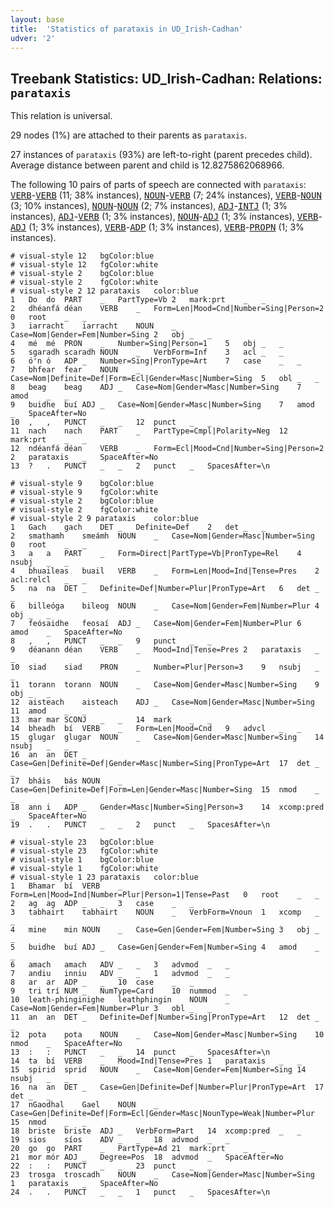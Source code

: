 ```yaml
---
layout: base
title:  'Statistics of parataxis in UD_Irish-Cadhan'
udver: '2'
---
```


## Treebank Statistics: UD_Irish-Cadhan: Relations: `parataxis`

This relation is universal.

29 nodes (1%) are attached to their parents as `parataxis`.

27 instances of `parataxis` (93%) are left-to-right (parent precedes child).
Average distance between parent and child is 12.8275862068966.

The following 10 pairs of parts of speech are connected with `parataxis`: <tt><a href="ga_cadhan-pos-VERB.html">VERB</a></tt>-<tt><a href="ga_cadhan-pos-VERB.html">VERB</a></tt> (11; 38% instances), <tt><a href="ga_cadhan-pos-NOUN.html">NOUN</a></tt>-<tt><a href="ga_cadhan-pos-VERB.html">VERB</a></tt> (7; 24% instances), <tt><a href="ga_cadhan-pos-VERB.html">VERB</a></tt>-<tt><a href="ga_cadhan-pos-NOUN.html">NOUN</a></tt> (3; 10% instances), <tt><a href="ga_cadhan-pos-NOUN.html">NOUN</a></tt>-<tt><a href="ga_cadhan-pos-NOUN.html">NOUN</a></tt> (2; 7% instances), <tt><a href="ga_cadhan-pos-ADJ.html">ADJ</a></tt>-<tt><a href="ga_cadhan-pos-INTJ.html">INTJ</a></tt> (1; 3% instances), <tt><a href="ga_cadhan-pos-ADJ.html">ADJ</a></tt>-<tt><a href="ga_cadhan-pos-VERB.html">VERB</a></tt> (1; 3% instances), <tt><a href="ga_cadhan-pos-NOUN.html">NOUN</a></tt>-<tt><a href="ga_cadhan-pos-ADJ.html">ADJ</a></tt> (1; 3% instances), <tt><a href="ga_cadhan-pos-VERB.html">VERB</a></tt>-<tt><a href="ga_cadhan-pos-ADJ.html">ADJ</a></tt> (1; 3% instances), <tt><a href="ga_cadhan-pos-VERB.html">VERB</a></tt>-<tt><a href="ga_cadhan-pos-ADP.html">ADP</a></tt> (1; 3% instances), <tt><a href="ga_cadhan-pos-VERB.html">VERB</a></tt>-<tt><a href="ga_cadhan-pos-PROPN.html">PROPN</a></tt> (1; 3% instances).


~~~ conllu
# visual-style 12	bgColor:blue
# visual-style 12	fgColor:white
# visual-style 2	bgColor:blue
# visual-style 2	fgColor:white
# visual-style 2 12 parataxis	color:blue
1	Do	do	PART	_	PartType=Vb	2	mark:prt	_	_
2	dhéanfá	déan	VERB	_	Form=Len|Mood=Cnd|Number=Sing|Person=2	0	root	_	_
3	iarracht	iarracht	NOUN	_	Case=Nom|Gender=Fem|Number=Sing	2	obj	_	_
4	mé	mé	PRON	_	Number=Sing|Person=1	5	obj	_	_
5	sgaradh	scaradh	NOUN	_	VerbForm=Inf	3	acl	_	_
6	ó'n	ó	ADP	_	Number=Sing|PronType=Art	7	case	_	_
7	bhfear	fear	NOUN	_	Case=Nom|Definite=Def|Form=Ecl|Gender=Masc|Number=Sing	5	obl	_	_
8	beag	beag	ADJ	_	Case=Nom|Gender=Masc|Number=Sing	7	amod	_	_
9	buidhe	buí	ADJ	_	Case=Nom|Gender=Masc|Number=Sing	7	amod	_	SpaceAfter=No
10	,	,	PUNCT	_	_	12	punct	_	_
11	nach	nach	PART	_	PartType=Cmpl|Polarity=Neg	12	mark:prt	_	_
12	ndéanfá	déan	VERB	_	Form=Ecl|Mood=Cnd|Number=Sing|Person=2	2	parataxis	_	SpaceAfter=No
13	?	.	PUNCT	_	_	2	punct	_	SpacesAfter=\n

~~~


~~~ conllu
# visual-style 9	bgColor:blue
# visual-style 9	fgColor:white
# visual-style 2	bgColor:blue
# visual-style 2	fgColor:white
# visual-style 2 9 parataxis	color:blue
1	Gach	gach	DET	_	Definite=Def	2	det	_	_
2	smathamh	smeámh	NOUN	_	Case=Nom|Gender=Masc|Number=Sing	0	root	_	_
3	a	a	PART	_	Form=Direct|PartType=Vb|PronType=Rel	4	nsubj	_	_
4	bhuaileas	buail	VERB	_	Form=Len|Mood=Ind|Tense=Pres	2	acl:relcl	_	_
5	na	na	DET	_	Definite=Def|Number=Plur|PronType=Art	6	det	_	_
6	billeóga	bileog	NOUN	_	Case=Nom|Gender=Fem|Number=Plur	4	obj	_	_
7	feósaidhe	feosaí	ADJ	_	Case=Nom|Gender=Fem|Number=Plur	6	amod	_	SpaceAfter=No
8	,	,	PUNCT	_	_	9	punct	_	_
9	déanann	déan	VERB	_	Mood=Ind|Tense=Pres	2	parataxis	_	_
10	siad	siad	PRON	_	Number=Plur|Person=3	9	nsubj	_	_
11	torann	torann	NOUN	_	Case=Nom|Gender=Masc|Number=Sing	9	obj	_	_
12	aisteach	aisteach	ADJ	_	Case=Nom|Gender=Masc|Number=Sing	11	amod	_	_
13	mar	mar	SCONJ	_	_	14	mark	_	_
14	bheadh	bí	VERB	_	Form=Len|Mood=Cnd	9	advcl	_	_
15	glugar	glugar	NOUN	_	Case=Nom|Gender=Masc|Number=Sing	14	nsubj	_	_
16	an	an	DET	_	Case=Gen|Definite=Def|Gender=Masc|Number=Sing|PronType=Art	17	det	_	_
17	bháis	bás	NOUN	_	Case=Gen|Definite=Def|Form=Len|Gender=Masc|Number=Sing	15	nmod	_	_
18	ann	i	ADP	_	Gender=Masc|Number=Sing|Person=3	14	xcomp:pred	_	SpaceAfter=No
19	.	.	PUNCT	_	_	2	punct	_	SpacesAfter=\n

~~~


~~~ conllu
# visual-style 23	bgColor:blue
# visual-style 23	fgColor:white
# visual-style 1	bgColor:blue
# visual-style 1	fgColor:white
# visual-style 1 23 parataxis	color:blue
1	Bhamar	bí	VERB	_	Form=Len|Mood=Ind|Number=Plur|Person=1|Tense=Past	0	root	_	_
2	ag	ag	ADP	_	_	3	case	_	_
3	tabhairt	tabhairt	NOUN	_	VerbForm=Vnoun	1	xcomp	_	_
4	mine	min	NOUN	_	Case=Gen|Gender=Fem|Number=Sing	3	obj	_	_
5	buidhe	buí	ADJ	_	Case=Gen|Gender=Fem|Number=Sing	4	amod	_	_
6	amach	amach	ADV	_	_	3	advmod	_	_
7	andiu	inniu	ADV	_	_	1	advmod	_	_
8	ar	ar	ADP	_	_	10	case	_	_
9	tri	trí	NUM	_	NumType=Card	10	nummod	_	_
10	leath-phinginighe	leathphingin	NOUN	_	Case=Nom|Gender=Fem|Number=Plur	3	obl	_	_
11	an	an	DET	_	Definite=Def|Number=Sing|PronType=Art	12	det	_	_
12	pota	pota	NOUN	_	Case=Nom|Gender=Masc|Number=Sing	10	nmod	_	SpaceAfter=No
13	:	:	PUNCT	_	_	14	punct	_	SpacesAfter=\n
14	ta	bí	VERB	_	Mood=Ind|Tense=Pres	1	parataxis	_	_
15	spirid	sprid	NOUN	_	Case=Nom|Gender=Fem|Number=Sing	14	nsubj	_	_
16	na	an	DET	_	Case=Gen|Definite=Def|Number=Plur|PronType=Art	17	det	_	_
17	nGaodhal	Gael	NOUN	_	Case=Gen|Definite=Def|Form=Ecl|Gender=Masc|NounType=Weak|Number=Plur	15	nmod	_	_
18	briste	briste	ADJ	_	VerbForm=Part	14	xcomp:pred	_	_
19	sios	síos	ADV	_	_	18	advmod	_	_
20	go	go	PART	_	PartType=Ad	21	mark:prt	_	_
21	mor	mór	ADJ	_	Degree=Pos	18	advmod	_	SpaceAfter=No
22	:	:	PUNCT	_	_	23	punct	_	_
23	trosga	troscadh	NOUN	_	Case=Nom|Gender=Masc|Number=Sing	1	parataxis	_	SpaceAfter=No
24	.	.	PUNCT	_	_	1	punct	_	SpacesAfter=\n

~~~


